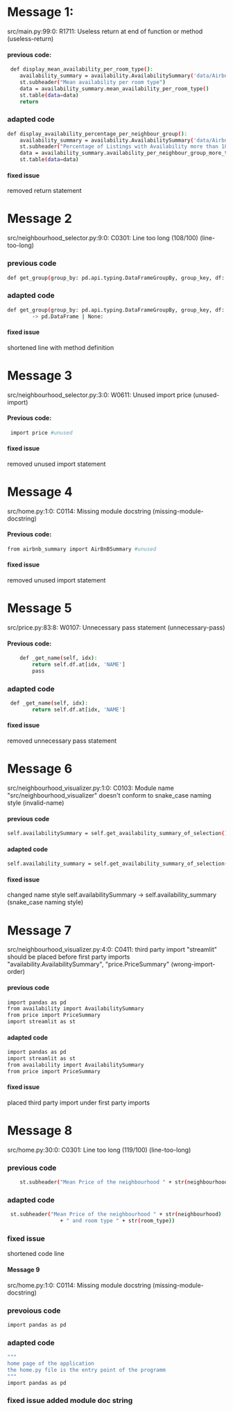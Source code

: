 # Message 1: 
 src/main.py:99:0: R1711: Useless return at end of function or method (useless-return)
#### previous code: 
```bash
 def display_mean_availability_per_room_type():
    availability_summary = availability.AvailabilitySummary('data/Airbnb_Open_processed_Data.csv.csv')
    st.subheader("Mean availability per room type")
    data = availability_summary.mean_availability_per_room_type()
    st.table(data=data)
    return
```
### adapted code

```bash 
def display_availability_percentage_per_neighbour_group():
    availability_summary = availability.AvailabilitySummary('data/Airbnb_Open_processed_Data.csv')
    st.subheader("Percentage of Listings with Availability more than 180 days in future per neighbour group")
    data = availability_summary.availability_per_neighbour_group_more_than(180)
    st.table(data=data)
````
#### fixed issue 
removed return statement

# Message 2
src/neighbourhood_selector.py:9:0: C0301: Line too long (108/100) (line-too-long)
### previous code
```bash
def get_group(group_by: pd.api.typing.DataFrameGroupBy, group_key, df: pd.DataFrame) -> pd.DataFrame | None:
```
### adapted code
```bash
def get_group(group_by: pd.api.typing.DataFrameGroupBy, group_key, df: pd.DataFrame) \
        -> pd.DataFrame | None:
```
#### fixed issue
shortened line with method definition

# Message 3
src/neighbourhood_selector.py:3:0: W0611: Unused import price (unused-import)
#### Previous code: 
```bash
 import price #unused
```
#### fixed issue 
removed unused import statement

# Message 4
src/home.py:1:0: C0114: Missing module docstring (missing-module-docstring)
#### Previous code: 
```bash
from airbnb_summary import AirBnBSummary #unused
```
#### fixed issue 
removed unused import statement

# Message 5
src/price.py:83:8: W0107: Unnecessary pass statement (unnecessary-pass)
#### Previous code: 
```bash
    def _get_name(self, idx):
        return self.df.at[idx, 'NAME']
        pass
```
### adapted code
```bash
 def _get_name(self, idx):
        return self.df.at[idx, 'NAME']
```
#### fixed issue 
removed unnecessary pass statement

# Message 6
src/neighbourhood_visualizer.py:1:0: C0103: Module name "src/neighbourhood_visualizer" doesn't conform to snake_case naming style (invalid-name)
#### previous code
```bash
self.availabilitySummary = self.get_availability_summary_of_selection()
```
#### adapted code
```bash
self.availability_summary = self.get_availability_summary_of_selection()
```
#### fixed issue
changed name style self.availabilitySummary -> self.availability_summary (snake_case naming style)

# Message 7
src/neighbourhood_visualizer.py:4:0: C0411: third party import "streamlit" should be placed before first party imports "availability.AvailabilitySummary", "price.PriceSummary"  (wrong-import-order)

#### previous code
```bash
import pandas as pd
from availability import AvailabilitySummary
from price import PriceSummary
import streamlit as st
```
#### adapted code
```bash
import pandas as pd
import streamlit as st
from availability import AvailabilitySummary
from price import PriceSummary
```
#### fixed issue
placed third party import under first party imports

# Message 8
src/home.py:30:0: C0301: Line too long (119/100) (line-too-long)
### previous code
```bash
    st.subheader("Mean Price of the neighbourhood " + str(neighbourhood) + " and room type " + str(room_type))
```
### adapted code
```bash
 st.subheader("Mean Price of the neighbourhood " + str(neighbourhood)
                 + " and room type " + str(room_type))
```
### fixed issue
shortened code line


#### Message 9
src/home.py:1:0: C0114: Missing module docstring (missing-module-docstring)
### prevoious code
```bash
import pandas as pd
```
### adapted code
```bash
"""
home page of the application
the home.py file is the entry point of the programm
"""
import pandas as pd
```
### fixed issue added module doc string